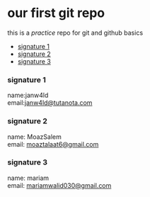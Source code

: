 # our first git repo
this is a _practice_ repo for git and github basics
- [signature 1](#signature-1)
- [signature 2](#signature-2)
- [signature 3](#signature-3)

### signature 1
name:janw4ld</br>
email:janw4ld@tutanota.com</br>

### signature 2
name: MoazSalem</br>
email: moaztalaat6@gmail.com</br>

### signature 3
name: mariam</br>
email: mariamwalid030@gmail.com</br>
